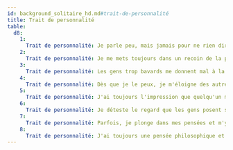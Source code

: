 ```yaml
---
id: background_solitaire_hd.md#trait-de-personnalité
title: Trait de personnalité
table:
  d8:
    1:
      Trait de personnalité: Je parle peu, mais jamais pour ne rien dire.
    2:
      Trait de personnalité: Je me mets toujours dans un recoin de la pièce, pour mieux observer mon environnement.
    3:
      Trait de personnalité: Les gens trop bavards me donnent mal à la tête. J'apprécie le calme avant tout.
    4:
      Trait de personnalité: Dès que je le peux, je m'éloigne des autres, et des lieux habités, afin de retrouver la nature et la solitude qui sont miennes.
    5:
      Trait de personnalité: J'ai toujours l'impression que quelqu'un me suit quand je suis en ville.
    6:
      Trait de personnalité: Je déteste le regard que les gens posent sur moi. Ils me jugent, je le sais.
    7:
      Trait de personnalité: Parfois, je plonge dans mes pensées et m'y perds. Et cela se voit.
    8:
      Trait de personnalité: J'ai toujours une pensée philosophique et profonde appropriée à la situation.
---
```


